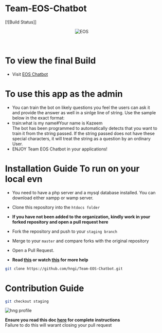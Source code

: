 # Team-EOS-Chatbot
[![Build Status]]

<div align="center">

![EOS](https://res.cloudinary.com/iambeejayayo/image/upload/v1554240066/brand-logo.png)

<br>

</div>  

# To view the final Build
- Visit [EOS Chatbot](http://codavengers.000webhostapp.com)

# To use this app as the admin
- You can train the bot on likely questions you feel the users can ask it and provide the answer as well in a sinlge line of string. Use the sample below in the exact format: <br>
- train:what is my name#Your name is Kazeem <br>
The bot has been programmed to automatically detects that you want to train it from the string passed. If the string passed does not have these special characters, it will treat the string as a question by an ordinary User. <br>
- ENJOY Team EOS Chatbot in your applications!

# Installation Guide To run on your local evn 

- You  need to have a php server and a mysql database installed. You can download either xampp or wamp server.
- Clone this repository into the `htdocs folder`  <br>

- **If you have not been added to the organization, kindly work in your forked repository and open a pull request here** <br>
- Fork the repository and push to your `staging branch`
- Merge to your `master` and compare forks with the original repository
- Open a Pull Request.
- **Read [this](https://help.github.com/en/articles/creating-a-pull-request-from-a-fork) or watch [this](https://www.youtube.com/watch?v=G1I3HF4YWEw) for more help**

```bash
git clone https://github.com/hngi/Team-EOS-Chatbot.git
```

# Contribution Guide

```bash
git checkout staging
```

  ![hng profile](https://res.cloudinary.com/iambeejayayo/image/upload/v1554302765/download.png)

**Ensure you read this doc [here](https://docs.google.com/document/d/1TxZqGLsut4ZVJEP6xF-DZGq3goaHfQ2phF-1I3YbrNc/edit?usp=sharing) for complete instructions** <br>
Failure to do this will warant closing your pull request

